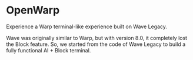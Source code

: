 # OpenWarp
Experience a Warp terminal-like experience built on Wave Legacy.

Wave was originally similar to Warp, but with version 8.0, it completely lost the Block feature. So, we started from the code of Wave Legacy to build a fully functional AI + Block terminal.
